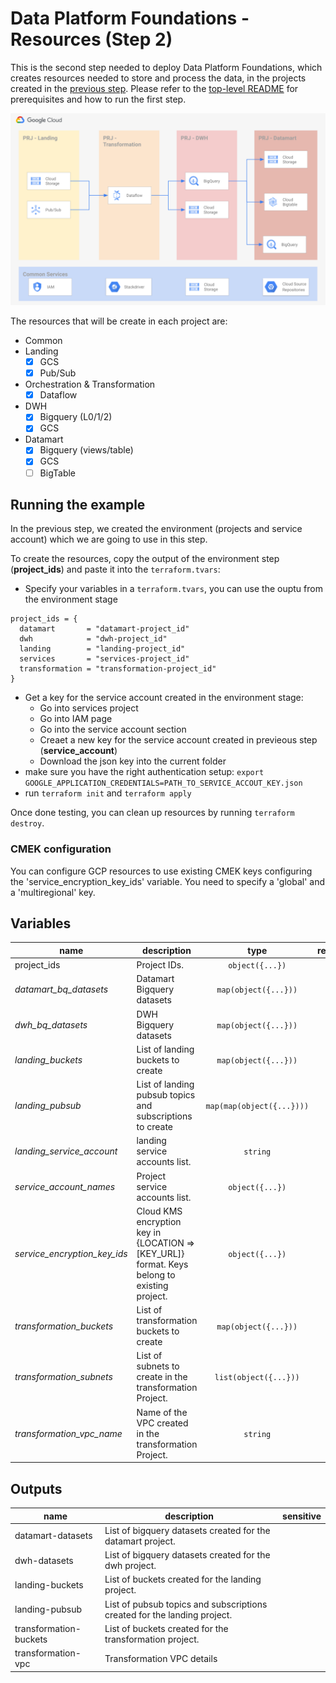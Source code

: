 # Data Platform Foundations - Resources (Step 2)

This is the second step needed to deploy Data Platform Foundations, which creates resources needed to store and process the data, in the projects created in the [previous step](./../environment/). Please refer to the [top-level README](../README.md) for prerequisites and how to run the first step.

![Data Foundation -  Phase 2](./diagram.png "High-level diagram")

The resources that will be create in each project are:

- Common
- Landing
  - [x] GCS
  - [x] Pub/Sub
- Orchestration & Transformation
  - [x] Dataflow
- DWH
  - [x] Bigquery (L0/1/2)
  - [x] GCS
- Datamart
  - [x] Bigquery (views/table)
  - [x] GCS
  - [ ] BigTable

## Running the example

In the previous step, we created the environment (projects and service account) which we are going to use in this step.

To create the resources, copy the output of the environment step (**project_ids**) and paste it into the `terraform.tvars`:

- Specify your variables in a `terraform.tvars`, you can use the ouptu from the environment stage

```tfm
project_ids = {
  datamart       = "datamart-project_id"
  dwh            = "dwh-project_id"
  landing        = "landing-project_id"
  services       = "services-project_id"
  transformation = "transformation-project_id"
}
```

- Get a key for the service account created in the environment stage:
  - Go into services project
  - Go into IAM page
  - Go into the service account section
  - Creaet a new key for the service account created in previeous step (**service_account**)
  - Download the json key into the current folder
- make sure you have the right authentication setup: `export GOOGLE_APPLICATION_CREDENTIALS=PATH_TO_SERVICE_ACCOUT_KEY.json`
- run `terraform init` and `terraform apply`

Once done testing, you can clean up resources by running `terraform destroy`.

### CMEK configuration
You can configure GCP resources to use existing CMEK keys configuring the 'service_encryption_key_ids' variable. You need to specify a 'global' and a 'multiregional' key.

<!-- BEGIN TFDOC -->
## Variables

| name | description | type | required | default |
|---|---|:---: |:---:|:---:|
| project_ids | Project IDs. | <code title="object&#40;&#123;&#10;datamart       &#61; string&#10;dwh            &#61; string&#10;landing        &#61; string&#10;services       &#61; string&#10;transformation &#61; string&#10;&#125;&#41;">object({...})</code> | ✓ |  |
| *datamart_bq_datasets* | Datamart Bigquery datasets | <code title="map&#40;object&#40;&#123;&#10;iam      &#61; map&#40;list&#40;string&#41;&#41;&#10;location &#61; string&#10;&#125;&#41;&#41;">map(object({...}))</code> |  | <code title="&#123;&#10;bq_datamart_dataset &#61; &#123;&#10;location &#61; &#34;EU&#34;&#10;iam &#61; &#123;&#10;&#125;&#10;&#125;&#10;&#125;">...</code> |
| *dwh_bq_datasets* | DWH Bigquery datasets | <code title="map&#40;object&#40;&#123;&#10;location &#61; string&#10;iam      &#61; map&#40;list&#40;string&#41;&#41;&#10;&#125;&#41;&#41;">map(object({...}))</code> |  | <code title="&#123;&#10;bq_raw_dataset &#61; &#123;&#10;iam      &#61; &#123;&#125;&#10;location &#61; &#34;EU&#34;&#10;&#125;&#10;&#125;">...</code> |
| *landing_buckets* | List of landing buckets to create | <code title="map&#40;object&#40;&#123;&#10;location &#61; string&#10;name     &#61; string&#10;&#125;&#41;&#41;">map(object({...}))</code> |  | <code title="&#123;&#10;raw-data &#61; &#123;&#10;location &#61; &#34;EU&#34;&#10;name     &#61; &#34;raw-data&#34;&#10;&#125;&#10;data-schema &#61; &#123;&#10;location &#61; &#34;EU&#34;&#10;name     &#61; &#34;data-schema&#34;&#10;&#125;&#10;&#125;">...</code> |
| *landing_pubsub* | List of landing pubsub topics and subscriptions to create | <code title="map&#40;map&#40;object&#40;&#123;&#10;iam    &#61; map&#40;list&#40;string&#41;&#41;&#10;labels &#61; map&#40;string&#41;&#10;options &#61; object&#40;&#123;&#10;ack_deadline_seconds       &#61; number&#10;message_retention_duration &#61; number&#10;retain_acked_messages      &#61; bool&#10;expiration_policy_ttl      &#61; number&#10;&#125;&#41;&#10;&#125;&#41;&#41;&#41;">map(map(object({...})))</code> |  | <code title="&#123;&#10;landing-1 &#61; &#123;&#10;sub1 &#61; &#123;&#10;iam &#61; &#123;&#10;&#125;&#10;labels  &#61; &#123;&#125;&#10;options &#61; null&#10;&#125;&#10;sub2 &#61; &#123;&#10;iam     &#61; &#123;&#125;&#10;labels  &#61; &#123;&#125;,&#10;options &#61; null&#10;&#125;,&#10;&#125;&#10;&#125;">...</code> |
| *landing_service_account* | landing service accounts list. | <code title="">string</code> |  | <code title="">sa-landing</code> |
| *service_account_names* | Project service accounts list. | <code title="object&#40;&#123;&#10;datamart       &#61; string&#10;dwh            &#61; string&#10;landing        &#61; string&#10;services       &#61; string&#10;transformation &#61; string&#10;&#125;&#41;">object({...})</code> |  | <code title="&#123;&#10;datamart       &#61; &#34;sa-datamart&#34;&#10;dwh            &#61; &#34;sa-datawh&#34;&#10;landing        &#61; &#34;sa-landing&#34;&#10;services       &#61; &#34;sa-services&#34;&#10;transformation &#61; &#34;sa-transformation&#34;&#10;&#125;">...</code> |
| *service_encryption_key_ids* | Cloud KMS encryption key in {LOCATION => [KEY_URL]} format. Keys belong to existing project. | <code title="object&#40;&#123;&#10;multiregional &#61; string&#10;global        &#61; string&#10;&#125;&#41;">object({...})</code> |  | <code title="&#123;&#10;multiregional &#61; null&#10;global        &#61; null&#10;&#125;">...</code> |
| *transformation_buckets* | List of transformation buckets to create | <code title="map&#40;object&#40;&#123;&#10;location &#61; string&#10;name     &#61; string&#10;&#125;&#41;&#41;">map(object({...}))</code> |  | <code title="&#123;&#10;temp &#61; &#123;&#10;location &#61; &#34;EU&#34;&#10;name     &#61; &#34;temp&#34;&#10;&#125;,&#10;templates &#61; &#123;&#10;location &#61; &#34;EU&#34;&#10;name     &#61; &#34;templates&#34;&#10;&#125;,&#10;&#125;">...</code> |
| *transformation_subnets* | List of subnets to create in the transformation Project. | <code title="list&#40;object&#40;&#123;&#10;ip_cidr_range      &#61; string&#10;name               &#61; string&#10;region             &#61; string&#10;secondary_ip_range &#61; map&#40;string&#41;&#10;&#125;&#41;&#41;">list(object({...}))</code> |  | <code title="&#91;&#10;&#123;&#10;ip_cidr_range      &#61; &#34;10.1.0.0&#47;20&#34;&#10;name               &#61; &#34;transformation-subnet&#34;&#10;region             &#61; &#34;europe-west3&#34;&#10;secondary_ip_range &#61; &#123;&#125;&#10;&#125;,&#10;&#93;">...</code> |
| *transformation_vpc_name* | Name of the VPC created in the transformation Project. | <code title="">string</code> |  | <code title="">transformation-vpc</code> |

## Outputs

| name | description | sensitive |
|---|---|:---:|
| datamart-datasets | List of bigquery datasets created for the datamart project. |  |
| dwh-datasets | List of bigquery datasets created for the dwh project. |  |
| landing-buckets | List of buckets created for the landing project. |  |
| landing-pubsub | List of pubsub topics and subscriptions created for the landing project. |  |
| transformation-buckets | List of buckets created for the transformation project. |  |
| transformation-vpc | Transformation VPC details |  |
<!-- END TFDOC -->
